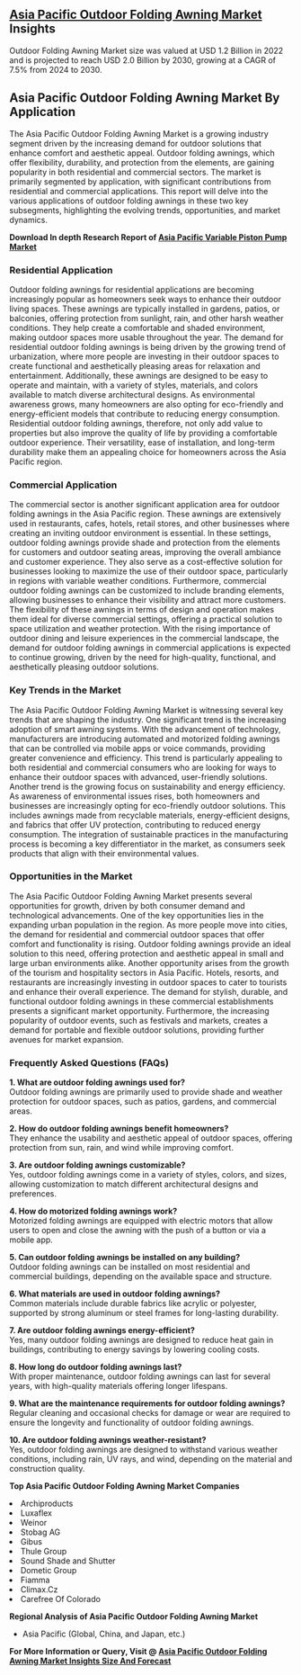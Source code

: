 <h2><a href="https://www.verifiedmarketreports.com/download-sample/?rid=382376&amp;utm_source=Github-Feb&amp;utm_medium=225" target="_blank">Asia Pacific Outdoor Folding Awning Market</a> Insights</h2><p>Outdoor Folding Awning Market size was valued at USD 1.2 Billion in 2022 and is projected to reach USD 2.0 Billion by 2030, growing at a CAGR of 7.5% from 2024 to 2030.</p><p><h2>Asia Pacific Outdoor Folding Awning Market By Application</h2> The Asia Pacific Outdoor Folding Awning Market is a growing industry segment driven by the increasing demand for outdoor solutions that enhance comfort and aesthetic appeal. Outdoor folding awnings, which offer flexibility, durability, and protection from the elements, are gaining popularity in both residential and commercial sectors. The market is primarily segmented by application, with significant contributions from residential and commercial applications. This report will delve into the various applications of outdoor folding awnings in these two key subsegments, highlighting the evolving trends, opportunities, and market dynamics. <p><p><strong>Download In depth Research Report of <a href="https://www.verifiedmarketreports.com/download-sample/?rid=236118&amp;utm_source=Pulse-Dec&amp;utm_medium=225" target="_blank">Asia Pacific Variable Piston Pump Market</a></strong></p></p> <h3>Residential Application</h3> Outdoor folding awnings for residential applications are becoming increasingly popular as homeowners seek ways to enhance their outdoor living spaces. These awnings are typically installed in gardens, patios, or balconies, offering protection from sunlight, rain, and other harsh weather conditions. They help create a comfortable and shaded environment, making outdoor spaces more usable throughout the year. The demand for residential outdoor folding awnings is being driven by the growing trend of urbanization, where more people are investing in their outdoor spaces to create functional and aesthetically pleasing areas for relaxation and entertainment. Additionally, these awnings are designed to be easy to operate and maintain, with a variety of styles, materials, and colors available to match diverse architectural designs. As environmental awareness grows, many homeowners are also opting for eco-friendly and energy-efficient models that contribute to reducing energy consumption. Residential outdoor folding awnings, therefore, not only add value to properties but also improve the quality of life by providing a comfortable outdoor experience. Their versatility, ease of installation, and long-term durability make them an appealing choice for homeowners across the Asia Pacific region. <h3>Commercial Application</h3> The commercial sector is another significant application area for outdoor folding awnings in the Asia Pacific region. These awnings are extensively used in restaurants, cafes, hotels, retail stores, and other businesses where creating an inviting outdoor environment is essential. In these settings, outdoor folding awnings provide shade and protection from the elements for customers and outdoor seating areas, improving the overall ambiance and customer experience. They also serve as a cost-effective solution for businesses looking to maximize the use of their outdoor space, particularly in regions with variable weather conditions. Furthermore, commercial outdoor folding awnings can be customized to include branding elements, allowing businesses to enhance their visibility and attract more customers. The flexibility of these awnings in terms of design and operation makes them ideal for diverse commercial settings, offering a practical solution to space utilization and weather protection. With the rising importance of outdoor dining and leisure experiences in the commercial landscape, the demand for outdoor folding awnings in commercial applications is expected to continue growing, driven by the need for high-quality, functional, and aesthetically pleasing outdoor solutions. <h3>Key Trends in the Market</h3> The Asia Pacific Outdoor Folding Awning Market is witnessing several key trends that are shaping the industry. One significant trend is the increasing adoption of smart awning systems. With the advancement of technology, manufacturers are introducing automated and motorized folding awnings that can be controlled via mobile apps or voice commands, providing greater convenience and efficiency. This trend is particularly appealing to both residential and commercial consumers who are looking for ways to enhance their outdoor spaces with advanced, user-friendly solutions. Another trend is the growing focus on sustainability and energy efficiency. As awareness of environmental issues rises, both homeowners and businesses are increasingly opting for eco-friendly outdoor solutions. This includes awnings made from recyclable materials, energy-efficient designs, and fabrics that offer UV protection, contributing to reduced energy consumption. The integration of sustainable practices in the manufacturing process is becoming a key differentiator in the market, as consumers seek products that align with their environmental values. <h3>Opportunities in the Market</h3> The Asia Pacific Outdoor Folding Awning Market presents several opportunities for growth, driven by both consumer demand and technological advancements. One of the key opportunities lies in the expanding urban population in the region. As more people move into cities, the demand for residential and commercial outdoor spaces that offer comfort and functionality is rising. Outdoor folding awnings provide an ideal solution to this need, offering protection and aesthetic appeal in small and large urban environments alike. Another opportunity arises from the growth of the tourism and hospitality sectors in Asia Pacific. Hotels, resorts, and restaurants are increasingly investing in outdoor spaces to cater to tourists and enhance their overall experience. The demand for stylish, durable, and functional outdoor folding awnings in these commercial establishments presents a significant market opportunity. Furthermore, the increasing popularity of outdoor events, such as festivals and markets, creates a demand for portable and flexible outdoor solutions, providing further avenues for market expansion. <h3>Frequently Asked Questions (FAQs)</h3> <p><strong>1. What are outdoor folding awnings used for?</strong><br>Outdoor folding awnings are primarily used to provide shade and weather protection for outdoor spaces, such as patios, gardens, and commercial areas.</p> <p><strong>2. How do outdoor folding awnings benefit homeowners?</strong><br>They enhance the usability and aesthetic appeal of outdoor spaces, offering protection from sun, rain, and wind while improving comfort.</p> <p><strong>3. Are outdoor folding awnings customizable?</strong><br>Yes, outdoor folding awnings come in a variety of styles, colors, and sizes, allowing customization to match different architectural designs and preferences.</p> <p><strong>4. How do motorized folding awnings work?</strong><br>Motorized folding awnings are equipped with electric motors that allow users to open and close the awning with the push of a button or via a mobile app.</p> <p><strong>5. Can outdoor folding awnings be installed on any building?</strong><br>Outdoor folding awnings can be installed on most residential and commercial buildings, depending on the available space and structure.</p> <p><strong>6. What materials are used in outdoor folding awnings?</strong><br>Common materials include durable fabrics like acrylic or polyester, supported by strong aluminum or steel frames for long-lasting durability.</p> <p><strong>7. Are outdoor folding awnings energy-efficient?</strong><br>Yes, many outdoor folding awnings are designed to reduce heat gain in buildings, contributing to energy savings by lowering cooling costs.</p> <p><strong>8. How long do outdoor folding awnings last?</strong><br>With proper maintenance, outdoor folding awnings can last for several years, with high-quality materials offering longer lifespans.</p> <p><strong>9. What are the maintenance requirements for outdoor folding awnings?</strong><br>Regular cleaning and occasional checks for damage or wear are required to ensure the longevity and functionality of outdoor folding awnings.</p> <p><strong>10. Are outdoor folding awnings weather-resistant?</strong><br>Yes, outdoor folding awnings are designed to withstand various weather conditions, including rain, UV rays, and wind, depending on the material and construction quality.</p> </p><p><strong>Top Asia Pacific Outdoor Folding Awning Market Companies</strong></p><div data-test-id=""><p><li>Archiproducts</li><li> Luxaflex</li><li> Weinor</li><li> Stobag AG</li><li> Gibus</li><li> Thule Group</li><li> Sound Shade and Shutter</li><li> Dometic Group</li><li> Fiamma</li><li> Climax.Cz</li><li> Carefree Of Colorado</li></p><div><strong>Regional Analysis of&nbsp;Asia Pacific Outdoor Folding Awning Market</strong></div><ul><li dir="ltr"><p dir="ltr">Asia Pacific (Global, China, and Japan, etc.)</p></li></ul><p><strong>For More Information or Query, Visit @&nbsp;</strong><strong><a href="https://www.verifiedmarketreports.com/product/outdoor-folding-awning-market/?utm_source=Github-Feb&amp;utm_medium=225" target="_blank">Asia Pacific Outdoor Folding Awning Market Insights Size And Forecast</a></strong></p></div><h2>&nbsp;</h2><div data-test-id="">&nbsp;</div>
